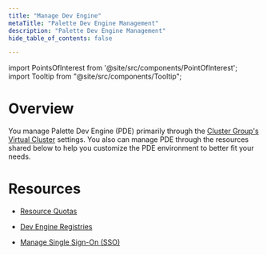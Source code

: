 ```yaml
---
title: "Manage Dev Engine"
metaTitle: "Palette Dev Engine Management"
description: "Palette Dev Engine Management"
hide_table_of_contents: false

---
```





import PointsOfInterest from '@site/src/components/PointOfInterest';
import Tooltip from "@site/src/components/Tooltip";

# Overview

You manage Palette Dev Engine (PDE) primarily through the [Cluster Group's Virtual Cluster](/clusters/cluster-groups) settings. You also can manage PDE through the resources shared below to help you customize the PDE environment to better fit your needs. 




# Resources

- [Resource Quotas](/devx/manage-dev-engine/resource-quota)


- [Dev Engine Registries](/devx/manage-dev-engine/registries)


- [Manage Single Sign-On (SSO)](/devx/manage-dev-engine/sso)





